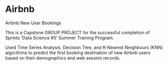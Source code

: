 # Airbnb
Airbnb New User Bookings

This is a Capstone GROUP PROJECT for the successful completion of Sprints ‘Data Science #5’ Summer Training Program.

Used Time Series Analysis, Decision Tree, and K-Nearest Neighbours (KNN) algorithms to predict the first booking destination of new Airbnb users based on their demographics and web session records.
